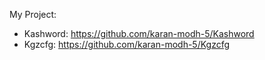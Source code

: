 My Project: 

- Kashword: https://github.com/karan-modh-5/Kashword
- Kgzcfg: https://github.com/karan-modh-5/Kgzcfg
